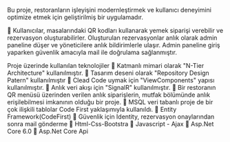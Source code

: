 Bu proje, restoranların işleyişini modernleştirmek ve kullanıcı deneyimini optimize etmek için geliştirilmiş bir uygulamadır.

📌 Kullanıcılar, masalarındaki QR kodları kullanarak yemek siparişi verebilir ve rezervasyon oluşturabilirler. Oluşturulan rezervasyonlar anlık olarak admin paneline düşer ve yöneticilere anlık bildirimlerle ulaşır. Admin paneline giriş yaparken güvenlik amacıyla mail ile doğrulama sağlanmıştır.

Proje üzerinde kullanılan teknolojiler
📌 Katmanlı mimari olarak "N-Tier Architecture" kullanılmıştır.
📌 Tasarım deseni olarak "Repository Design Patern" kullanılmıştır
📌 Clead Code uymak için "ViewComponents" yapısı kullanılmıştır.
📌 Anlık veri akışı için "SignalR" kullanılmıştır.
📌 Bir restoranın QR menüsü üzerinden verilen anlık siparişlerin, mutfak bölümünde anlık erişilebilmesi imkanının olduğu bir proje.
📌 MSQL veri tabanlı proje de bir çok ilişkili tablolar Code First yaklaşımıyla kullanıldı. 
📌 Entity Framework(CodeFirst)
📌 Güvenlik için Identity, rezervasyon onaylarından sonra mail gönderme
📌 Html-Css-Bootstra 
📌 Javascript - Ajax
📌 Asp.Net Core 6.0
📌 Asp.Net Core Api 
